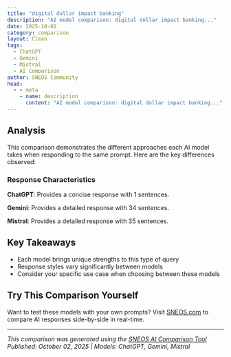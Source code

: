 ```yaml
---
title: "digital dollar impact banking"
description: "AI model comparison: digital dollar impact banking..."
date: 2025-10-02
category: comparison
layout: Clean
tags:
  - ChatGPT
  - Gemini
  - Mistral
  - AI Comparison
author: SNEOS Community
head:
  - - meta
    - name: description
      content: "AI model comparison: digital dollar impact banking..."
---
```


<ChatComparison
  title="digital dollar impact banking"
  prompt="digital dollar impact banking"
  :responses='{"ChatGPT": "The introduction of a digital dollar, or Central Bank Digital Currency (CBDC) issued by the United States, could have significant impacts on the banking sector and the broader financial system. Here are some potential effects:\n\n### 1. **Disintermediation of Banks**\n- **Direct Access to the Central Bank**: A digital dollar could allow consumers and businesses to hold accounts directly with the Federal Reserve, potentially reducing the role of commercial banks as intermediaries in payments.\n- **Impact on Deposits**: If consumers prefer holding digital dollars over traditional bank deposits, banks may see a decrease in deposits, which could affect their ability to lend.\n\n### 2. **Changes in Payment Systems**\n- **Faster Transactions**: A digital dollar could facilitate instant payments, reducing the time and cost associated with current payment systems.\n- **Cross-Border Payments**: It might enhance the efficiency and reduce the costs associated with cross-border transactions.\n\n### 3. **Monetary Policy Implementation**\n- **More Effective Policy Transmission**: A digital dollar could improve the transmission of monetary policy by making it easier for the central bank to implement changes in interest rates and other measures.\n- **Negative Interest Rates**: It may enable the use of negative interest rates more effectively, as consumers could be more inclined to hold digital currency.\n\n### 4. **Financial Stability and Risks**\n- **Run Risks**: In times of financial uncertainty, consumers might withdraw deposits from banks to switch to a digital dollar, leading to bank runs and instability in the banking sector.\n- **Regulatory Challenges**: The introduction of a digital dollar would require novel regulatory frameworks to ensure the financial system&#x27;s stability and to mitigate risks associated with cybersecurity and fraud.\n\n### 5. **Increased Competition**\n- **Challenging Traditional Banking**: The existence of a digital dollar could spark increased competition from fintech companies and other financial institutions as they innovate new products.\n- **Adaptation to Consumer Preferences**: Banks might need to innovate rapidly to retain customers who might prefer the flexibility and convenience of a digital dollar.\n\n### 6. **Financial Inclusion**\n- **Access to Banking Services**: A digital dollar could enhance financial inclusion by providing unbanked and underbanked populations with easier access to digital financial services.\n- **Cost Reduction**: Lower transaction fees could benefit lower-income individuals, improving overall access to financial systems.\n\n### 7. **Privacy Concerns**\n- **Data Management**: The implementation of a digital dollar raises concerns about data privacy and surveillance, as transactions could become more traceable, leading to debates about user privacy versus regulatory needs.\n\n### 8. **Regulatory and Operational Impact**\n- **Bank Operations**: Banks may need to rethink their operational models, technological infrastructure, and product offerings in light of the digital dollar.\n- **Collaboration and Regulation**: Banks may need to work closely with regulators to ensure compliance and effective integration with the new monetary system.\n\n### Conclusion\nThe introduction of a digital dollar could fundamentally alter the landscape of banking and finance. While there are potential benefits such as increased efficiency, financial inclusion, and improved monetary policy, there are also inherent risks and challenges that need to be addressed. The balance between innovation, regulatory oversight, and consumer protection will be crucial in shaping the future of banking in a digital dollar environment.", "Gemini": "The potential impact of a digital dollar on banking is complex and multifaceted, with both opportunities and challenges. Here\u0027s a breakdown of key areas:\n\n**Potential Impacts:**\n\n* **Disintermediation:**\n\n * **Direct Access to Central Bank:** A digital dollar could allow individuals and businesses to hold accounts directly with the Federal Reserve (or a similar central bank), bypassing traditional banks for certain services. This could reduce banks\u0027 role as intermediaries for payments and deposits, potentially shrinking their balance sheets.\n * **Reduced Deposit Base:** If people hold a significant portion of their savings in a digital dollar, banks\u0027 deposit bases could shrink, leading to higher funding costs and potentially impacting their lending capacity.\n * **FinTech Competition:** A digital dollar could level the playing field, allowing FinTech companies to offer payment and financial services more directly, further intensifying competition for banks.\n\n* **Payments \u0026 Efficiency:**\n\n * **Faster, Cheaper Payments:** Digital dollars could streamline payment processing, making transactions faster and cheaper, especially for cross-border payments. This would reduce reliance on intermediaries like correspondent banks and payment networks.\n * **Improved Payment Systems:** Could potentially address inefficiencies within the current system and allow for innovation in digital payments, with programmability (if designed that way) allowing automated conditional payments.\n * **Reduced Reliance on Cash:** Could displace physical cash use, reducing transaction costs for merchants and potentially combating illicit activities.\n\n* **Monetary Policy:**\n\n * **Improved Monetary Policy Implementation:** The Federal Reserve could potentially implement monetary policy more effectively by directly influencing interest rates on digital dollar holdings, rather than relying on indirect methods like adjusting the federal funds rate.\n * **Negative Interest Rates:** A digital dollar could theoretically make negative interest rates more feasible, as individuals would have less incentive to withdraw cash to avoid them.\n\n* **Financial Inclusion:**\n\n * **Access for the Unbanked:** A digital dollar could provide access to financial services for the unbanked and underbanked populations, who may lack traditional bank accounts.\n * **Government Benefits Distribution:** Governments could distribute benefits and stimulus payments more efficiently and directly to individuals through digital dollar accounts.\n\n* **Innovation and Competition:**\n\n * **Innovation Catalyst:** A digital dollar could foster innovation in financial services, as businesses develop new applications and services built on top of the digital currency infrastructure.\n * **Increased Competition:** The increased competition from FinTech companies and the potential for direct access to the central bank could push banks to innovate and improve their services to retain customers.\n\n* **Security and Risk:**\n\n * **Cybersecurity Risks:** The development and maintenance of a digital dollar infrastructure would require robust cybersecurity measures to protect against hacking and fraud.\n * **Privacy Concerns:** The design of a digital dollar would need to address privacy concerns, ensuring that individuals\u0027 financial data is protected.\n * **Money Laundering and Terrorism Financing:** Measures would need to be put in place to prevent the use of digital dollars for illicit activities.\n\n**Challenges for Banks:**\n\n* **Adaptation:** Banks would need to adapt their business models and technological infrastructure to integrate with a digital dollar system.\n* **Reduced Profitability:** Disintermediation and increased competition could squeeze banks\u0027 profit margins.\n* **Regulation and Compliance:** Banks would need to comply with new regulations related to digital dollars, which could be complex and evolving.\n* **Reputational Risk:** Banks could face reputational risk if they are seen as being resistant to innovation or failing to adapt to the digital dollar.\n\n**Mitigating Factors and Bank Responses:**\n\n* **Public-Private Partnerships:** Some proposals suggest a hybrid approach, where the Federal Reserve issues the digital dollar, but private banks manage the accounts and handle customer service. This would allow banks to leverage their existing infrastructure and expertise.\n* **Value-Added Services:** Banks can focus on providing value-added services, such as financial advice, wealth management, and lending, which may not be easily replicated by a digital dollar system.\n* **Innovation:** Banks can invest in technology and innovation to improve their services and stay ahead of the competition.\n* **Lobbying:** Banks will likely lobby policymakers to shape the design and implementation of a digital dollar in a way that minimizes disruption to their business.\n* **Acquisition of FinTech:** Banks could acquire or partner with FinTech companies to gain access to new technologies and customer bases.\n\n**Overall:**\n\nThe impact of a digital dollar on banking is highly uncertain and depends on its design, implementation, and adoption. It has the potential to significantly disrupt the banking industry, but banks can mitigate the risks by adapting their business models, investing in innovation, and working with policymakers to shape the future of finance. Careful consideration of the design choices (e.g., interest-bearing or non-interest-bearing, account limitations, private sector integration) is crucial to determine the actual impact.\n\nThe debate over a digital dollar is ongoing, and it\u0027s important to stay informed about the latest developments.\n\n", "Mistral": "The introduction of a digital dollar, a central bank digital currency (CBDC) issued by the Federal Reserve, could have significant impacts on the banking system. Here are some potential effects:\n\n### 1. **Disintermediation of Banks**\n- **Deposit Flight**: If consumers and businesses can hold digital dollars directly with the Federal Reserve, they might move funds away from commercial banks. This could reduce the deposit base of banks, affecting their ability to lend and earn interest.\n- **Reduced Lending**: With fewer deposits, banks might have less capital to lend, which could impact economic growth and credit availability.\n\n### 2. **Financial Stability**\n- **Run Risk**: In times of financial stress, depositors might quickly convert their bank deposits into digital dollars, leading to a bank run. This could exacerbate financial instability.\n- **Liquidity Management**: Banks would need to manage their liquidity more carefully to ensure they can meet withdrawal demands, especially during periods of stress.\n\n### 3. **Interest Rates and Monetary Policy**\n- **Interest on Digital Dollars**: If the digital dollar pays interest, it could compete with bank deposits, potentially leading to higher interest rates on bank deposits to retain customers.\n- **Monetary Policy Transmission**: The digital dollar could enhance the transmission of monetary policy by providing a direct channel for the Federal Reserve to influence the economy.\n\n### 4. **Operational Changes**\n- **Technological Upgrades**: Banks would need to invest in new technologies to integrate with the digital dollar system, which could be costly and complex.\n- **Regulatory Compliance**: New regulations and standards would likely be introduced to govern the use and management of digital dollars, adding to the compliance burden for banks.\n\n### 5. **Customer Relationships**\n- **Competition**: Banks might face increased competition from non-bank financial institutions and fintech companies that could offer digital dollar services.\n- **Customer Experience**: Banks would need to innovate to maintain customer loyalty and provide value-added services that go beyond simple transactional accounts.\n\n### 6. **Innovation and New Services**\n- **New Products**: Banks could develop new financial products and services around the digital dollar, such as digital wallets, smart contracts, and automated financial services.\n- **Efficiency Gains**: The digital dollar could lead to more efficient and faster payment systems, reducing costs and improving service quality.\n\n### 7. **Cybersecurity and Fraud**\n- **Security Risks**: The digital dollar system would need robust cybersecurity measures to protect against hacking and fraud, which could be a significant challenge for banks.\n- **Regulatory Oversight**: Enhanced regulatory oversight would be necessary to ensure the security and integrity of the digital dollar system.\n\n### 8. **Global Implications**\n- **International Competition**: The digital dollar could compete with other CBDCs and private digital currencies, affecting global financial markets and international trade.\n- **Cross-Border Payments**: The digital dollar could facilitate faster and cheaper cross-border payments, benefiting international trade and remittances.\n\n### 9. **Economic Inclusion**\n- **Accessibility**: The digital dollar could improve financial inclusion by providing access to financial services for unbanked and underbanked populations.\n- **Digital Divide**: However, it could also exacerbate the digital divide if not implemented with consideration for those without access to digital technologies.\n\n### 10. **Regulatory and Legal Framework**\n- **Legal Changes**: The introduction of a digital dollar would require changes to existing laws and regulations to define its legal status, governance, and operational framework.\n- **Consumer Protection**: New consumer protection measures would be needed to safeguard users of the digital dollar.\n\nIn summary, the introduction of a digital dollar would have far-reaching implications for the banking sector, requiring significant adaptation and innovation. Banks would need to navigate new risks and opportunities to remain competitive and relevant in a digital currency landscape."}' 
  published-date="11:14"
/>

## Analysis

This comparison demonstrates the different approaches each AI model takes when responding to the same prompt. Here are the key differences observed:

### Response Characteristics

**ChatGPT**: Provides a concise response with 1 sentences. 

**Gemini**: Provides a detailed response with 34 sentences. 

**Mistral**: Provides a detailed response with 35 sentences. 

## Key Takeaways

- Each model brings unique strengths to this type of query
- Response styles vary significantly between models
- Consider your specific use case when choosing between these models

## Try This Comparison Yourself

Want to test these models with your own prompts? Visit [SNEOS.com](https://sneos.com) to compare AI responses side-by-side in real-time.

---

*This comparison was generated using the [SNEOS AI Comparison Tool](https://sneos.com)*
*Published: October 02, 2025 | Models: ChatGPT, Gemini, Mistral*
